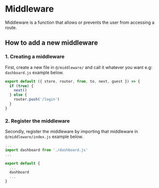# Middleware

Middleware is a function that allows or prevents the user from accessing a route.

## How to add a new middleware

### 1. Creating a middleware

First, create a new file in `@/middleware/` and call it whatever you want e.g: `dashboard.js` example below.

```js
export default ({ store, router, from, to, next, guest }) => {
  if (true) {
    next()
  } else {
    router.push('/login')
  }
}
```

### 2. Register the middleware

Secondly, register the middleware by importing that middleware in `@/middleware/index.js` example below.

```js
...
import dashboard from './dashboard.js'
...

export default {
  ...
  dashboard
  ...
}
```

